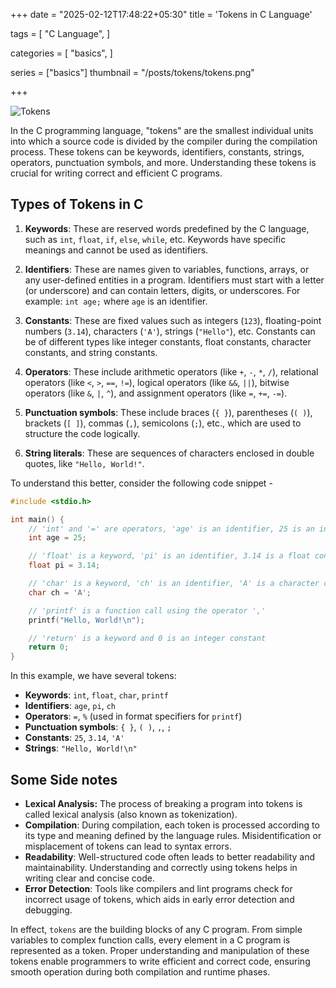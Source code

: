 +++
date  = "2025-02-12T17:48:22+05:30"
title = 'Tokens in C Language'

tags = [
    "C Language",
]

categories = [
    "basics",
]

series = ["basics"]
thumbnail = "/posts/tokens/tokens.png"

+++

![](/posts/tokens/tokens.png "Tokens")

In the C programming language, "tokens" are the smallest individual units into which a source code is divided by the compiler during the compilation process. These tokens can be keywords, identifiers, constants, strings, operators, punctuation symbols, and more. Understanding these tokens is crucial for writing correct and efficient C programs.

<!--more-->
## Types of Tokens in C

1. **Keywords**: These are reserved words predefined by the C language, such as `int`, `float`, `if`, `else`, `while`, etc. Keywords have specific meanings and cannot be used as identifiers.

2. **Identifiers**: These are names given to variables, functions, arrays, or any user-defined entities in a program. Identifiers must start with a letter (or underscore) and can contain letters, digits, or underscores. For example: `int age;` where `age` is an identifier.

3. **Constants**: These are fixed values such as integers (`123`), floating-point numbers (`3.14`), characters (`'A'`), strings (`"Hello"`), etc. Constants can be of different types like integer constants, float constants, character constants, and string constants.

4. **Operators**: These include arithmetic operators (like `+`, `-`, `*`, `/`), relational operators (like `<`, `>`, `==`, `!=`), logical operators (like `&&`, `||`), bitwise operators (like `&`, `|`, `^`), and assignment operators (like `=`, `+=`, `-=`).

5. **Punctuation symbols**: These include braces (`{ }`), parentheses (`( )`), brackets (`[ ]`), commas (`,`), semicolons (`;`), etc., which are used to structure the code logically.

6. **String literals**: These are sequences of characters enclosed in double quotes, like `"Hello, World!"`.

To understand this better, consider the following code snippet -
```c
#include <stdio.h>

int main() {
    // 'int' and '=' are operators, 'age' is an identifier, 25 is an integer constant
    int age = 25;

    // 'float' is a keyword, 'pi' is an identifier, 3.14 is a float constant
    float pi = 3.14;

    // 'char' is a keyword, 'ch' is an identifier, 'A' is a character constant
    char ch = 'A';

    // 'printf' is a function call using the operator ','
    printf("Hello, World!\n");

    // 'return' is a keyword and 0 is an integer constant
    return 0;
}
```
In this example, we have several tokens:
- **Keywords**: `int`, `float`, `char`, `printf`
- **Identifiers**: `age`, `pi`, `ch`
- **Operators**: `=`, `%` (used in format specifiers for `printf`)
- **Punctuation symbols**: `{ }`, `( )`, `,`, `;`
- **Constants**: `25`, `3.14`, `'A'`
- **Strings**: `"Hello, World!\n"`

## Some Side notes
- **Lexical Analysis:** The process of breaking a program into tokens is called lexical analysis (also known as tokenization).
- **Compilation**: During compilation, each token is processed according to its type and meaning defined by the language rules. Misidentification or misplacement of tokens can lead to syntax errors.
- **Readability**: Well-structured code often leads to better readability and maintainability. Understanding and correctly using tokens helps in writing clear and concise code.
- **Error Detection**: Tools like compilers and lint programs check for incorrect usage of tokens, which aids in early error detection and debugging.

In effect, `tokens` are the building blocks of any C program. From simple variables to complex function calls, every element in a C program is represented as a token. Proper understanding and manipulation of these tokens enable programmers to write efficient and correct code, ensuring smooth operation during both compilation and runtime phases.
